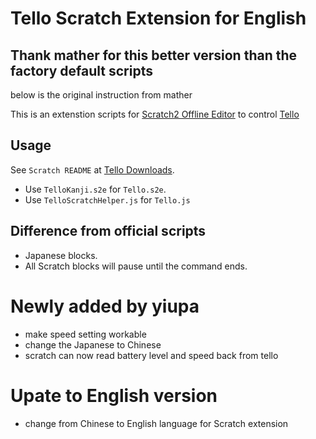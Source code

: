 # Tello Scratch Extension for English

## Thank mather for this better version than the factory default scripts
  below is the original instruction from mather

This is an extenstion scripts for [Scratch2 Offline Editor](https://scratch.mit.edu/download) to control [Tello](https://www.ryzerobotics.com/tello)

## Usage

See `Scratch README` at [Tello Downloads](https://www.ryzerobotics.com/tello/downloads).

- Use `TelloKanji.s2e` for `Tello.s2e`.
- Use `TelloScratchHelper.js` for `Tello.js`

## Difference from official scripts

- Japanese blocks.
- All Scratch blocks will pause until the command ends.

# Newly added by yiupa

- make speed setting workable
- change the Japanese to Chinese
- scratch can now read battery level and speed back from tello

# Upate to English version

- change from Chinese to English language for Scratch extension
